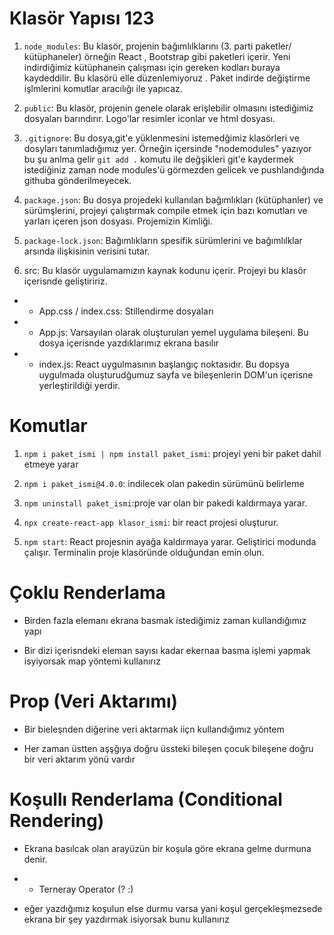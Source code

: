 # Klasör Yapısı 123

1. `node_modules`: Bu klasör, projenin bağımlılklarını (3. parti paketler/ kütüphaneler) örneğin React , Bootstrap gibi paketleri içerir. Yeni indirdiğimiz kütüphanein çalışması için gereken kodları buraya kaydeddilir. Bu klasörü elle düzenlemiyoruz . Paket indirde değiştirme işlmlerini komutlar aracılığı ile yapıcaz.

2. `public`: Bu klasör, projenin genele olarak erişlebilir olmasını istediğimiz dosyaları barındırır. Logo'lar resimler iconlar ve html dosyası.

3. `.gitignore`: Bu dosya,git'e yüklenmesini istemedğimiz klasörleri ve dosyları tanımladığımız yer. Örneğin içersinde "nodemodules" yazıyor bu şu anlma gelir `git add .` komutu ile değşikleri git'e kaydermek istediğiniz zaman node modules'ü görmezden gelicek ve pushlandığında githuba gönderilmeyecek.

4. `package.json`: Bu dosya projedeki kullanılan bağımlıkları (kütüphanler) ve sürümşlerini, projeyi çalıştırmak compile etmek için bazı komutları ve yarları içeren json dosyası. Projemizin Kimliği.

5. `package-lock.json`: Bağımlıkların spesifik sürümlerini ve bağımlılklar arsında ilişkisinin verisini tutar.

6. src: Bu klasör uygulamamızın kaynak kodunu içerir. Projeyi bu klasör içerisnde geliştiririz.

- - App.css / index.css: Stillendirme dosyaları

- - App.js: Varsayılan olarak oluşturulan yemel uygulama bileşeni. Bu dosya içerisnde yazdıklarımız ekrana basılır

- - index.js: React uygulmasının başlangıç noktasıdır. Bu dopsya uygulmada oluşturudğumuz sayfa ve bileşenlerin DOM'un içerisne yerleştirildiği yerdir.

# Komutlar

1. `npm i paket_ismi | npm install paket_ismi`: projeyi yeni bir paket dahil etmeye yarar

2. `npm i paket_ismi@4.0.0`: indilecek olan pakedin sürümünü belirleme

3. `npm uninstall paket_ismi`:proje var olan bir pakedi kaldırmaya yarar.

4. `npx create-react-app klasor_ismi`: bir react projesi oluşturur.

5. `npm start`: React projesnin ayağa kaldırmaya yarar. Geliştirici modunda çalışır. Terminalin proje klasöründe olduğundan emin olun.

# Çoklu Renderlama

- Birden fazla elemanı ekrana basmak istediğimiz zaman kullandığımız yapı

- Bir dizi içerisndeki eleman sayısı kadar ekernaa basma işlemi yapmak isyiyorsak map yöntemi kullanırız

# Prop (Veri Aktarımı)

- Bir bieleşnden diğerine veri aktarmak iiçn kullandığımız yöntem

- Her zaman üstten aşşğıya doğru üssteki bileşen çocuk bileşene doğru bir veri aktarım yönü vardır

# Koşullı Renderlama (Conditional Rendering)

- Ekrana basılcak olan arayüzün bir koşula göre ekrana gelme durmuna denir.

- - Terneray Operator (? :)
- eğer yazdığımız koşulun else durmu varsa yani koşul gerçekleşmezsede ekrana bir şey yazdırmak isiyorsak bunu kullanırız
